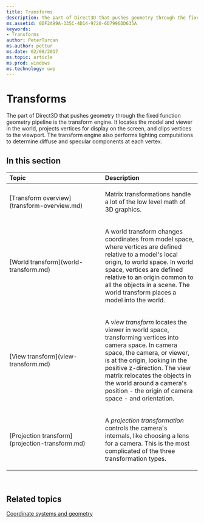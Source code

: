 ---title: Transformsdescription: The part of Direct3D that pushes geometry through the fixed function geometry pipeline is the transform engine.ms.assetid: 0DF2A99A-335C-4D14-9720-6D7996DD635Akeywords:- Transformsauthor: PeterTurcanms.author: petturms.date: 02/08/2017ms.topic: articlems.prod: windowsms.technology: uwp---# TransformsThe part of Direct3D that pushes geometry through the fixed function geometry pipeline is the transform engine. It locates the model and viewer in the world, projects vertices for display on the screen, and clips vertices to the viewport. The transform engine also performs lighting computations to determine diffuse and specular components at each vertex.## <span id="in-this-section"></span>In this section<table><colgroup><col width="50%" /><col width="50%" /></colgroup><thead><tr class="header"><th align="left">Topic</th><th align="left">Description</th></tr></thead><tbody><tr class="odd"><td align="left"><p>[Transform overview](transform-overview.md)</p></td><td align="left"><p>Matrix transformations handle a lot of the low level math of 3D graphics.</p></td></tr><tr class="even"><td align="left"><p>[World transform](world-transform.md)</p></td><td align="left"><p>A world transform changes coordinates from model space, where vertices are defined relative to a model's local origin, to world space. In world space, vertices are defined relative to an origin common to all the objects in a scene. The world transform places a model into the world.</p></td></tr><tr class="odd"><td align="left"><p>[View transform](view-transform.md)</p></td><td align="left"><p>A <em>view transform</em> locates the viewer in world space, transforming vertices into camera space. In camera space, the camera, or viewer, is at the origin, looking in the positive z-direction. The view matrix relocates the objects in the world around a camera's position - the origin of camera space - and orientation.</p></td></tr><tr class="even"><td align="left"><p>[Projection transform](projection-transform.md)</p></td><td align="left"><p>A <em>projection transformation</em> controls the camera's internals, like choosing a lens for a camera. This is the most complicated of the three transformation types.</p></td></tr></tbody></table> ## <span id="related-topics"></span>Related topics[Coordinate systems and geometry](coordinate-systems-and-geometry.md)  